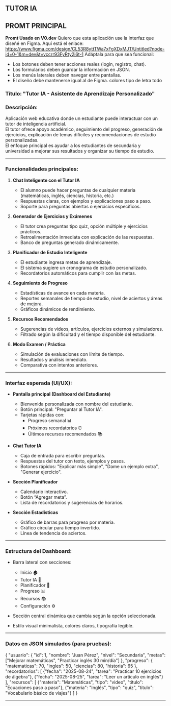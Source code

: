 
## TUTOR IA
## PROMT PRINCIPAL
**Promt Usado en V0.dev**
Quiero que esta aplicación use la interfaz que diseñé en Figma.
Aquí está el enlace: https://www.figma.com/design/CL53R8yttTWa7xFgXDxMJT/Untitled?node-id=0-1&m=dev&t=vccrr93FyRty2i6t-1 
Adáptala para que sea funcional:
- Los botones deben tener acciones reales (login, registro, chat).
- Los formularios deben guardar la información en JSON.
- Los menús laterales deben navegar entre pantallas.
- El diseño debe mantenerse igual al de Figma. colores tipo de letra todo 
### Título: "Tutor IA - Asistente de Aprendizaje Personalizado"
### Descripción:
Aplicación web educativa donde un estudiante puede interactuar con un tutor de inteligencia artificial.  
El tutor ofrece apoyo académico, seguimiento del progreso, generación de ejercicios, explicación de temas difíciles y recomendaciones de estudio personalizadas.  
El enfoque principal es ayudar a los estudiantes de secundaria y universidad a mejorar sus resultados y organizar su tiempo de estudio.

---

### Funcionalidades principales:

1. **Chat Inteligente con el Tutor IA**
   - El alumno puede hacer preguntas de cualquier materia (matemáticas, inglés, ciencias, historia, etc.)
   - Respuestas claras, con ejemplos y explicaciones paso a paso.
   - Soporte para preguntas abiertas o ejercicios específicos.

2. **Generador de Ejercicios y Exámenes**
   - El tutor crea preguntas tipo quiz, opción múltiple y ejercicios prácticos.
   - Retroalimentación inmediata con explicación de las respuestas.
   - Banco de preguntas generado dinámicamente.

3. **Planificador de Estudio Inteligente**
   - El estudiante ingresa metas de aprendizaje.
   - El sistema sugiere un cronograma de estudio personalizado.
   - Recordatorios automáticos para cumplir con las metas.

4. **Seguimiento de Progreso**
   - Estadísticas de avance en cada materia.
   - Reportes semanales de tiempo de estudio, nivel de aciertos y áreas de mejora.
   - Gráficos dinámicos de rendimiento.

5. **Recursos Recomendados**
   - Sugerencias de videos, artículos, ejercicios externos y simuladores.
   - Filtrado según la dificultad y el tiempo disponible del estudiante.

6. **Modo Examen / Práctica**
   - Simulación de evaluaciones con límite de tiempo.
   - Resultados y análisis inmediato.
   - Comparativa con intentos anteriores.

---

### Interfaz esperada (UI/UX):

- **Pantalla principal (Dashboard del Estudiante)**
  - Bienvenida personalizada con nombre del estudiante.
  - Botón principal: "Preguntar al Tutor IA".
  - Tarjetas rápidas con:
    - Progreso semanal 📊
    - Próximos recordatorios ⏰
    - Últimos recursos recomendados 📚

- **Chat Tutor IA**
  - Caja de entrada para escribir preguntas.
  - Respuestas del tutor con texto, ejemplos y pasos.
  - Botones rápidos: "Explicar más simple", "Dame un ejemplo extra", "Generar ejercicio".

- **Sección Planificador**
  - Calendario interactivo.
  - Botón “Agregar meta”.
  - Lista de recordatorios y sugerencias de horarios.

- **Sección Estadísticas**
  - Gráfico de barras para progreso por materia.
  - Gráfico circular para tiempo invertido.
  - Línea de tendencia de aciertos.

---

### Estructura del Dashboard:

- Barra lateral con secciones:
  - Inicio 🏠
  - Tutor IA 🤖
  - Planificador 📅
  - Progreso 📊
  - Recursos 📚
  - Configuración ⚙️

- Sección central dinámica que cambia según la opción seleccionada.
- Estilo visual minimalista, colores claros, tipografía legible.

---

### Datos en JSON simulados (para pruebas):

{
  "usuario": {
    "id": 1,
    "nombre": "Juan Pérez",
    "nivel": "Secundaria",
    "metas": ["Mejorar matemáticas", "Practicar inglés 30 min/día"]
  },
  "progreso": {
    "matematicas": 70,
    "ingles": 50,
    "ciencias": 80,
    "historia": 65
  },
  "recordatorios": [
    {"fecha": "2025-08-24", "tarea": "Practicar 10 ejercicios de álgebra"},
    {"fecha": "2025-08-25", "tarea": "Leer un artículo en inglés"}
  ],
  "recursos": [
    {"materia": "Matemáticas", "tipo": "video", "titulo": "Ecuaciones paso a paso"},
    {"materia": "Inglés", "tipo": "quiz", "titulo": "Vocabulario básico de viajes"}
  ]
}

---



